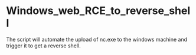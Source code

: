 # Windows_web_RCE_to_reverse_shell
The script will automate the upload of nc.exe to the windows machine and trigger it to get a reverse shell. 
